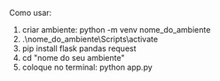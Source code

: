 Como usar:
1) criar ambiente: python -m venv nome_do_ambiente
2) .\nome_do_ambiente\Scripts\activate
3) pip install flask pandas request
4) cd "nome do seu ambiente"
5) coloque no terminal: python app.py
